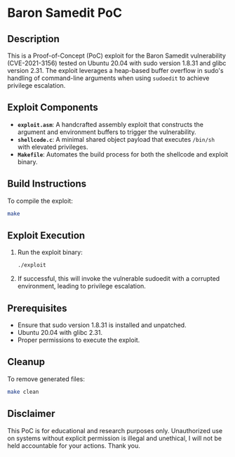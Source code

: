 # Baron Samedit PoC

## Description
This is a Proof-of-Concept (PoC) exploit for the Baron Samedit vulnerability (CVE-2021-3156) tested on Ubuntu 20.04 with sudo version 1.8.31 and glibc version 2.31. The exploit leverages a heap-based buffer overflow in sudo's handling of command-line arguments when using `sudoedit` to achieve privilege escalation.

## Exploit Components
- **`exploit.asm`**: A handcrafted assembly exploit that constructs the argument and environment buffers to trigger the vulnerability.
- **`shellcode.c`**: A minimal shared object payload that executes `/bin/sh` with elevated privileges.
- **`Makefile`**: Automates the build process for both the shellcode and exploit binary.

## Build Instructions
To compile the exploit:
```sh
make
```

## Exploit Execution
1. Run the exploit binary:
   ```sh
   ./exploit
   ```
2. If successful, this will invoke the vulnerable sudoedit with a corrupted environment, leading to privilege escalation.

## Prerequisites
- Ensure that sudo version 1.8.31 is installed and unpatched.
- Ubuntu 20.04 with glibc 2.31.
- Proper permissions to execute the exploit.

## Cleanup
To remove generated files:
```sh
make clean
```

## Disclaimer
This PoC is for educational and research purposes only. Unauthorized use on systems without explicit permission is illegal and unethical, I will not be held accountable for your actions. Thank you.

